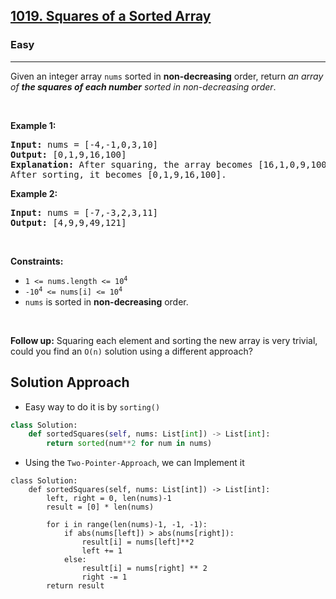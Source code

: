 <h2><a href="https://leetcode.com/problems/squares-of-a-sorted-array">1019. Squares of a Sorted Array</a></h2><h3>Easy</h3><hr><p>Given an integer array <code>nums</code> sorted in <strong>non-decreasing</strong> order, return <em>an array of <strong>the squares of each number</strong> sorted in non-decreasing order</em>.</p>

<p>&nbsp;</p>
<p><strong class="example">Example 1:</strong></p>

<pre>
<strong>Input:</strong> nums = [-4,-1,0,3,10]
<strong>Output:</strong> [0,1,9,16,100]
<strong>Explanation:</strong> After squaring, the array becomes [16,1,0,9,100].
After sorting, it becomes [0,1,9,16,100].
</pre>

<p><strong class="example">Example 2:</strong></p>

<pre>
<strong>Input:</strong> nums = [-7,-3,2,3,11]
<strong>Output:</strong> [4,9,9,49,121]
</pre>

<p>&nbsp;</p>
<p><strong>Constraints:</strong></p>

<ul>
	<li><code><span>1 &lt;= nums.length &lt;= </span>10<sup>4</sup></code></li>
	<li><code>-10<sup>4</sup> &lt;= nums[i] &lt;= 10<sup>4</sup></code></li>
	<li><code>nums</code> is sorted in <strong>non-decreasing</strong> order.</li>
</ul>

<p>&nbsp;</p>
<strong>Follow up:</strong> Squaring each element and sorting the new array is very trivial, could you find an <code>O(n)</code> solution using a different approach?

## Solution Approach 
* Easy way to do it is by `sorting()`
```python
class Solution:
    def sortedSquares(self, nums: List[int]) -> List[int]:
        return sorted(num**2 for num in nums)
```

* Using the `Two-Pointer-Approach`, we can Implement it 
```
class Solution:
    def sortedSquares(self, nums: List[int]) -> List[int]:
        left, right = 0, len(nums)-1
        result = [0] * len(nums)

        for i in range(len(nums)-1, -1, -1):
            if abs(nums[left]) > abs(nums[right]):
                result[i] = nums[left]**2
                left += 1
            else:
                result[i] = nums[right] ** 2
                right -= 1
        return result
```

